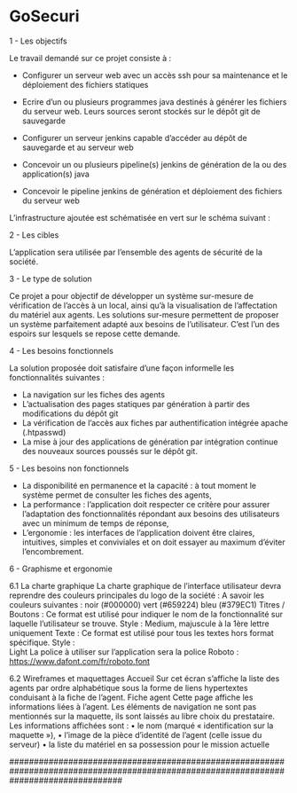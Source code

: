 # GoSecuri

1 - Les objectifs 

  Le travail demandé sur ce projet consiste à : 
  
 - Configurer un serveur web avec un accès ssh pour sa maintenance et le déploiement des fichiers 
  statiques
  
  - Ecrire d’un ou plusieurs programmes java destinés à générer les fichiers du serveur web. Leurs sources 
  seront stockés sur le dépôt git de sauvegarde
  
  - Configurer un serveur jenkins capable d’accéder au dépôt de sauvegarde et au serveur web
  
  - Concevoir un ou plusieurs pipeline(s) jenkins de génération de la ou des application(s) java
  
  - Concevoir le pipeline jenkins de génération et déploiement des fichiers du serveur web
  
L’infrastructure ajoutée est schématisée en vert sur le schéma suivant :

2 - Les cibles 

  L’application sera utilisée par l’ensemble des agents de sécurité de la société.

  
3 - Le type de solution 

  Ce projet a pour objectif de développer un système sur-mesure de vérification de l’accès à un local, ainsi qu’à 
  la visualisation de l’affectation du matériel aux agents.
  Les solutions sur-mesure permettent de proposer un système parfaitement adapté aux besoins de 
  l’utilisateur. C’est l’un des espoirs sur lesquels se repose cette demande.
  
4 - Les besoins fonctionnels 

  La solution proposée doit satisfaire d’une façon informelle les fonctionnalités suivantes :
  
  - La navigation sur les fiches des agents
  - L’actualisation des pages statiques par génération à partir des modifications du dépôt git
  - La vérification de l’accès aux fiches par authentification intégrée apache (.htpasswd)
  - La mise à jour des applications de génération par intégration continue des nouveaux sources poussés 
  sur le dépôt git.
  
5 - Les besoins non fonctionnels 
  - La disponibilité en permanence et la capacité : à tout moment le système permet de consulter les 
  fiches des agents,
  - La performance : l’application doit respecter ce critère pour assurer l’adaptation des fonctionnalités 
  répondant aux besoins des utilisateurs avec un minimum de temps de réponse,
  - L’ergonomie : les interfaces de l’application doivent être claires, intuitives, simples et conviviales et 
  on doit essayer au maximum d’éviter l’encombrement.

6 - Graphisme et ergonomie 

  6.1 La charte graphique
    La charte graphique de l’interface utilisateur devra reprendre des couleurs principales du logo de la société :
      A savoir les couleurs suivantes :
        noir (#000000) vert (#659224) bleu (#379EC1)
      Titres / Boutons :
        Ce format est utilisé pour indiquer le nom de la fonctionnalité sur laquelle l’utilisateur se trouve.
      Style : 
        Medium, majuscule à la 1ère lettre uniquement
      Texte :
        Ce format est utilisé pour tous les textes hors format spécifique.
      Style :   
        Light
        La police à utiliser sur l’application sera la police Roboto : https://www.dafont.com/fr/roboto.font
    
  6.2 Wireframes et maquettages
    Accueil
    Sur cet écran s’affiche la liste des agents par ordre alphabétique sous la forme de liens hypertextes conduisant 
    à la fiche de l’agent.
    Fiche agent
    Cette page affiche les informations liées à l’agent. 
    Les éléments de navigation ne sont pas mentionnés 
    sur la maquette, ils sont laissés au libre choix du 
    prestataire. Les informations affichées sont :
      • le nom (marqué « identification sur la 
      maquette »), 
      • l’image de la pièce d’identité de l’agent (celle 
      issue du serveur) 
      • la liste du matériel en sa possession pour le 
      mission actuelle
      
#######################################################################################################################################
